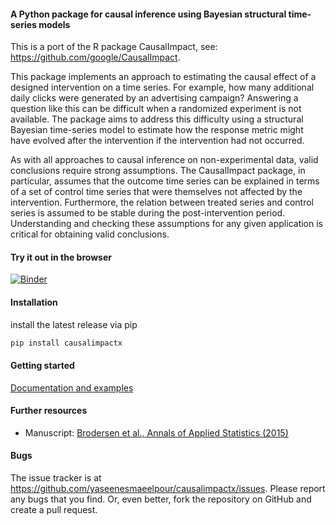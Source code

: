 #### A Python package for causal inference using Bayesian structural time-series models

This is a port of the R package CausalImpact, see: https://github.com/google/CausalImpact.

This package implements an approach to estimating the causal effect of a designed intervention on a time series. For example, how many additional daily clicks were generated by an advertising campaign? Answering a question like this can be difficult when a randomized experiment is not available. The package aims to address this difficulty using a structural Bayesian time-series model to estimate how the response metric might have evolved after the intervention if the intervention had not occurred.

As with all approaches to causal inference on non-experimental data, valid conclusions require strong assumptions. The CausalImpact package, in particular, assumes that the outcome time series can be explained in terms of a set of control time series that were themselves not affected by the intervention. Furthermore, the relation between treated series and control series is assumed to be stable during the post-intervention period. Understanding and checking these assumptions for any given application is critical for obtaining valid conclusions.

#### Try it out in the browser

[![Binder](https://mybinder.org/badge_logo.svg)](https://mybinder.org/v2/gh/yaseenesmaeelpour/causalimpactx/HEAD?labpath=GettingStarted.ipynb)

#### Installation

install the latest release via pip

```bash
pip install causalimpactx
```

#### Getting started

[Documentation and examples](https://nbviewer.org/github/yaseenesmaeelpour/causalimpactx/blob/master/GettingStarted.ipynb)

#### Further resources

- Manuscript: [Brodersen et al., Annals of Applied Statistics (2015)](http://research.google.com/pubs/pub41854.html)

#### Bugs

The issue tracker is at https://github.com/yaseenesmaeelpour/causalimpactx/issues. Please report any bugs that you find. Or, even better, fork the repository on GitHub and create a pull request.
